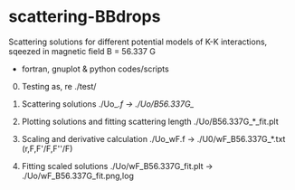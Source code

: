 # scattering-BBdrops
Scattering solutions for different potential models of K-K interactions, sqeezed in magnetic field B = 56.337 G
- fortran, gnuplot & python codes/scripts

0. Testing as, re
./test/

1. Scattering solutions
./Uo_*.f -> ./Uo/B56.337G_*

2. Plotting solutions and fitting scattering length
./Uo/B56.337G_*_fit.plt

3. Scaling and derivative calculation
./Uo_wF.f -> ./U0/wF_B56.337G_*.txt (r,F,F'/F,F''/F)

4. Fitting scaled solutions
./Uo/wF_B56.337G_fit.plt -> ./Uo/wF_B56.337G_fit.png,log
